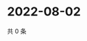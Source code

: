 # 2022-08-02

共 0 条

<!-- BEGIN WEIBO -->
<!-- 最后更新时间 Tue Aug 02 2022 07:18:24 GMT+0800 (China Standard Time) -->

<!-- END WEIBO -->
